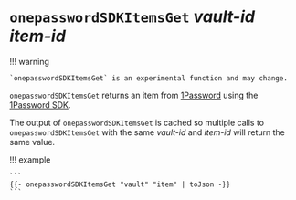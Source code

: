 # `onepasswordSDKItemsGet` *vault-id* *item-id*

!!! warning

    `onepasswordSDKItemsGet` is an experimental function and may change.

`onepasswordSDKItemsGet` returns an item from [1Password](https://1password.com)
using the [1Password SDK](https://developer.1password.com/docs/sdks/).

The output of `onepasswordSDKItemsGet` is cached so multiple calls to
`onepasswordSDKItemsGet` with the same *vault-id* and *item-id* will return the same value.

!!! example

    ```
    {{- onepasswordSDKItemsGet "vault" "item" | toJson -}}
    ```
